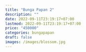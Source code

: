 ```yaml
---
title: "Bunga Papan 2"
description: ""
date: 2022-09-11T23:19:17+07:00
lastmod: 2022-09-11T23:19:17+07:00
price: "450000"
categories: bungapapan
draft: false
images: /images/blossom.jpg
---
```

